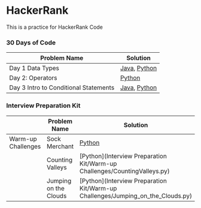 # HackerRank
This is a practice for HackerRank Code

### 30 Days of Code

| Problem Name | Solution |
| --- | --- |
| Day 1 Data Types |  [Java](30_Day_Challenge/Day1.java), [Python](30_Day_Challenge/Day1.py)  |
| Day 2: Operators |  [Python](30_Day_Challenge/Day2_Operators.py)  |
| Day 3 Intro to Conditional Statements |  [Java](30_Day_Challenge/Day3_if.java), [Python](30_Day_Challenge/Day3_if.py)  |


### Interview Preparation Kit

|| Problem Name | Solution |
| --- | --- | --- |
|Warm-up Challenges| Sock Merchant |  [Python](Interview%20Preparation%20Kit/Warm-up%20Challenges/Sock_Merchant.py)  |
|| Counting Valleys |  [Python](Interview Preparation Kit/Warm-up Challenges/CountingValleys.py)  |
|| Jumping on the Clouds |  [Python](Interview Preparation Kit/Warm-up Challenges/Jumping_on_the_Clouds.py)  |
